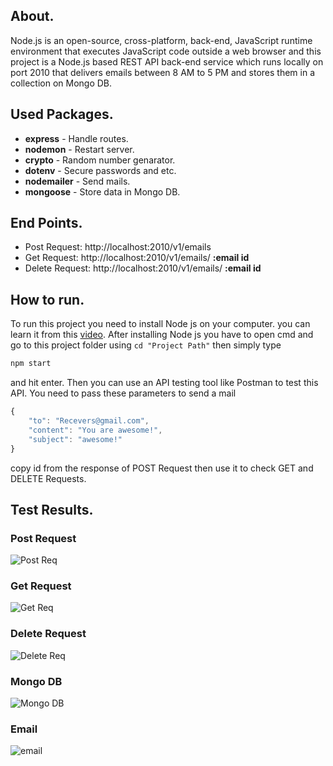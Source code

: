 ## About.
Node.js is an open-source, cross-platform, back-end, JavaScript runtime environment that executes JavaScript code outside a web browser and this project is a Node.js based REST API back-end service which runs locally on port 2010 that delivers emails between 8 AM to 5 PM and stores them in a collection on Mongo DB.

## Used Packages.

  - **express** - Handle routes.
  - **nodemon** - Restart server.
  - **crypto** - Random number genarator.
  - **dotenv** - Secure passwords and etc.
  - **nodemailer** - Send mails.
  - **mongoose** - Store data in Mongo DB.
  
## End Points.

- Post Request: http://localhost:2010/v1/emails
- Get Request: http://localhost:2010/v1/emails/ **:email id**
- Delete Request: http://localhost:2010/v1/emails/ **:email id**

## How to run.

To run this project you need to install Node js on your computer. you can learn it from this [video](https://www.youtube.com/watch?v=qYwLOXjAiwM). After installing Node js you have to open cmd and go to this project folder using 
```cd "Project Path"```
then simply type
```javascript
npm start
```
and hit enter. Then you can use an API testing tool like Postman to test this API. 
You need to pass these parameters to send a mail
```javascript
{
    "to": "Recevers@gmail.com",
    "content": "You are awesome!",
    "subject": "awesome!"
}
```
copy id from the response of POST Request then use it to check GET and DELETE Requests.


## Test Results.

### Post Request

![Post Req](https://user-images.githubusercontent.com/38062467/101287314-8a424680-3815-11eb-8688-3464010626dd.PNG)

### Get Request
![Get Req](https://user-images.githubusercontent.com/38062467/101287324-9c23e980-3815-11eb-804c-c7d342e56ae0.PNG)

### Delete Request
![Delete Req](https://user-images.githubusercontent.com/38062467/101287326-9e864380-3815-11eb-8af5-715b2eae8459.PNG)

### Mongo DB
![Mongo DB](https://user-images.githubusercontent.com/38062467/101287328-a0500700-3815-11eb-9b9b-150fb4917ae8.PNG)

### Email
![email](https://user-images.githubusercontent.com/38062467/101287503-9bd81e00-3816-11eb-9133-c3d53eb18063.PNG)
